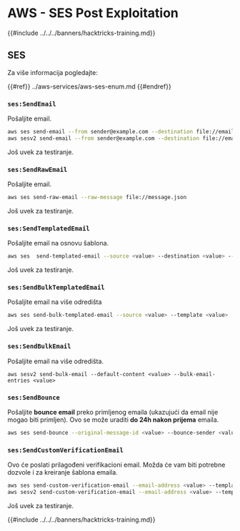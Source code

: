 # AWS - SES Post Exploitation

{{#include ../../../banners/hacktricks-training.md}}

## SES

Za više informacija pogledajte:

{{#ref}}
../aws-services/aws-ses-enum.md
{{#endref}}

### `ses:SendEmail`

Pošaljite email.
```bash
aws ses send-email --from sender@example.com --destination file://emails.json --message file://message.json
aws sesv2 send-email --from sender@example.com --destination file://emails.json --message file://message.json
```
Još uvek za testiranje.

### `ses:SendRawEmail`

Pošaljite email.
```bash
aws ses send-raw-email --raw-message file://message.json
```
Još uvek za testiranje.

### `ses:SendTemplatedEmail`

Pošaljite email na osnovu šablona.
```bash
aws ses  send-templated-email --source <value> --destination <value> --template <value>
```
Još uvek za testiranje.

### `ses:SendBulkTemplatedEmail`

Pošaljite email na više odredišta
```bash
aws ses send-bulk-templated-email --source <value> --template <value>
```
Još uvek za testiranje.

### `ses:SendBulkEmail`

Pošaljite email na više odredišta.
```
aws sesv2 send-bulk-email --default-content <value> --bulk-email-entries <value>
```
### `ses:SendBounce`

Pošaljite **bounce email** preko primljenog emaila (ukazujući da email nije mogao biti primljen). Ovo se može uraditi **do 24h nakon prijema** emaila.
```bash
aws ses send-bounce --original-message-id <value> --bounce-sender <value> --bounced-recipient-info-list <value>
```
### `ses:SendCustomVerificationEmail`

Ovo će poslati prilagođeni verifikacioni email. Možda će vam biti potrebne dozvole i za kreiranje šablona emaila.
```bash
aws ses send-custom-verification-email --email-address <value> --template-name <value>
aws sesv2 send-custom-verification-email --email-address <value> --template-name <value>
```
Još uvek za testiranje.

{{#include ../../../banners/hacktricks-training.md}}
